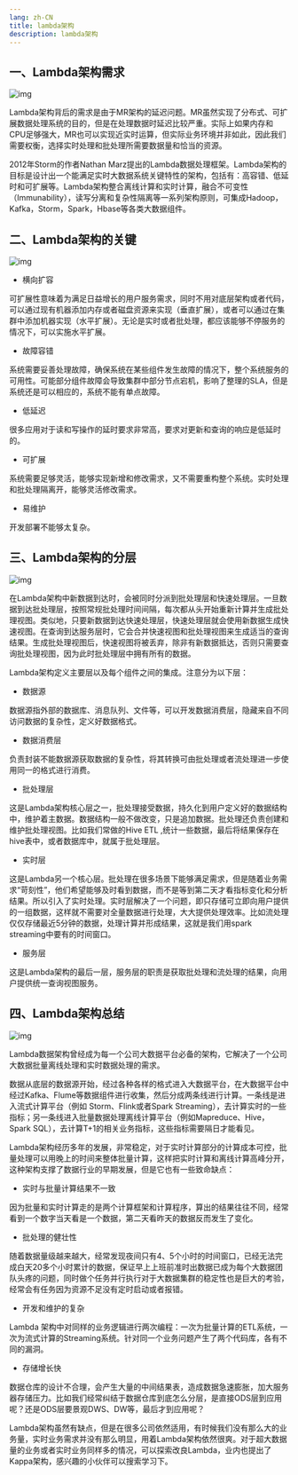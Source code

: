 ```yaml
---
lang: zh-CN
title: lambda架构
description: lambda架构
---
```


## 一、Lambda架构需求

![img](https://oscimg.oschina.net/oscnet/891f2f52-2d68-436b-99b7-a6308c45b84e.png)

Lambda架构背后的需求是由于MR架构的延迟问题。MR虽然实现了分布式、可扩展数据处理系统的目的，但是在处理数据时延迟比较严重。实际上如果内存和CPU足够强大，MR也可以实现近实时运算，但实际业务环境并非如此，因此我们需要权衡，选择实时处理和批处理所需要数据量和恰当的资源。

2012年Storm的作者Nathan Marz提出的Lambda数据处理框架。Lambda架构的目标是设计出一个能满足实时大数据系统关键特性的架构，包括有：高容错、低延时和可扩展等。Lambda架构整合离线计算和实时计算，融合不可变性（Immunability），读写分离和复杂性隔离等一系列架构原则，可集成Hadoop，Kafka，Storm，Spark，Hbase等各类大数据组件。

## 二、Lambda架构的关键

![img](https://oscimg.oschina.net/oscnet/4be975e2-3d4f-4a79-9a84-58b832e68af0.png)

- 横向扩容

可扩展性意味着为满足日益增长的用户服务需求，同时不用对底层架构或者代码，可以通过现有机器添加内存或者磁盘资源来实现（垂直扩展），或者可以通过在集群中添加机器实现（水平扩展）。无论是实时或者批处理，都应该能够不停服务的情况下，可以实施水平扩展。

- 故障容错

系统需要妥善处理故障，确保系统在某些组件发生故障的情况下，整个系统服务的可用性。可能部分组件故障会导致集群中部分节点宕机，影响了整理的SLA，但是系统还是可以相应的，系统不能有单点故障。

- 低延迟

很多应用对于读和写操作的延时要求非常高，要求对更新和查询的响应是低延时的。

- 可扩展

系统需要足够灵活，能够实现新增和修改需求，又不需要重构整个系统。实时处理和批处理隔离开，能够灵活修改需求。

- 易维护

开发部署不能够太复杂。

## 三、Lambda架构的分层

![img](https://oscimg.oschina.net/oscnet/d726f137-d2c5-4a36-8fac-52cf2c9f3a55.png)

在Lambda架构中新数据到达时，会被同时分派到批处理层和快速处理层。一旦数据到达批处理层，按照常规批处理时间间隔，每次都从头开始重新计算并生成批处理视图。类似地，只要新数据到达快速处理层，快速处理层就会使用新数据生成快速视图。在查询到达服务层时，它会合并快速视图和批处理视图来生成适当的查询结果。生成批处理视图后，快速视图将被丢弃，除非有新数据抵达，否则只需要查询批处理视图，因为此时批处理层中拥有所有的数据。

Lambda架构定义主要层以及每个组件之间的集成。注意分为以下层：

- 数据源

数据源指外部的数据库、消息队列、文件等，可以开发数据消费层，隐藏来自不同访问数据的复杂性，定义好数据格式。

- 数据消费层

负责封装不能数据源获取数据的复杂性，将其转换可由批处理或者流处理进一步使用同一的格式进行消费。

- 批处理层

这是Lambda架构核心层之一，批处理接受数据，持久化到用户定义好的数据结构中，维护着主数据。数据结构一般不做改变，只是追加数据。批处理还负责创建和维护批处理视图。比如我们常做的Hive ETL ,统计一些数据，最后将结果保存在hive表中，或者数据库中，就属于批处理层。

- 实时层

这是Lambda另一个核心层。批处理在很多场景下能够满足需求，但是随着业务需求“苛刻性”，他们希望能够及时看到数据，而不是等到第二天才看指标变化和分析结果。所以引入了实时处理。实时层解决了一个问题，即只存储可立即向用户提供的一组数据，这样就不需要对全量数据进行处理，大大提供处理效率。比如流处理仅仅存储最近5分钟的数据，处理计算并形成结果，这就是我们用spark streaming中要有的时间窗口。

- 服务层

这是Lambda架构的最后一层，服务层的职责是获取批处理和流处理的结果，向用户提供统一查询视图服务。

## 四、Lambda架构总结

![img](https://oscimg.oschina.net/oscnet/1952add0-29f4-4866-9bee-dbb7da5147c1.png)

Lambda数据架构曾经成为每一个公司大数据平台必备的架构，它解决了一个公司大数据批量离线处理和实时数据处理的需求。

数据从底层的数据源开始，经过各种各样的格式进入大数据平台，在大数据平台中经过Kafka、Flume等数据组件进行收集，然后分成两条线进行计算。一条线是进入流式计算平台（例如 Storm、Flink或者Spark Streaming），去计算实时的一些指标；另一条线进入批量数据处理离线计算平台（例如Mapreduce、Hive，Spark SQL），去计算T+1的相关业务指标，这些指标需要隔日才能看见。

Lambda架构经历多年的发展，非常稳定，对于实时计算部分的计算成本可控，批量处理可以用晚上的时间来整体批量计算，这样把实时计算和离线计算高峰分开，这种架构支撑了数据行业的早期发展，但是它也有一些致命缺点：

- 实时与批量计算结果不一致

因为批量和实时计算走的是两个计算框架和计算程序，算出的结果往往不同，经常看到一个数字当天看是一个数据，第二天看昨天的数据反而发生了变化。

- 批处理的健壮性

随着数据量级越来越大，经常发现夜间只有4、5个小时的时间窗口，已经无法完成白天20多个小时累计的数据，保证早上上班前准时出数据已成为每个大数据团队头疼的问题，同时做个任务并行执行对于大数据集群的稳定性也是巨大的考验，经常会有任务因为资源不足没有定时启动或者报错。

- 开发和维护的复杂

Lambda 架构中对同样的业务逻辑进行两次编程：一次为批量计算的ETL系统，一次为流式计算的Streaming系统。针对同一个业务问题产生了两个代码库，各有不同的漏洞。

- 存储增长快

数据仓库的设计不合理，会产生大量的中间结果表，造成数据急速膨胀，加大服务器存储压力。比如我们经常纠结于数据仓库到底怎么分层，是直接ODS层到应用呢？还是ODS层要景观DWS、DW等，最后才到应用呢？

Lambda架构虽然有缺点，但是在很多公司依然适用，有时候我们没有那么大的业务量，实时业务需求并没有那么明显，用着Lambda架构依然很爽。对于超大数据量的业务或者实时业务同样多的情况，可以探索改良Lambda，业内也提出了Kappa架构，感兴趣的小伙伴可以搜索学习下。